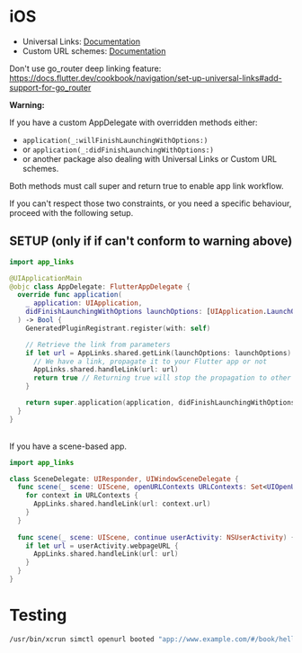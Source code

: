 # iOS

- Universal Links: [Documentation](https://developer.apple.com/documentation/safariservices/supporting_associated_domains)
- Custom URL schemes: [Documentation](https://developer.apple.com/documentation/xcode/allowing_apps_and_websites_to_link_to_your_content/defining_a_custom_url_scheme_for_your_app)

Don't use go_router deep linking feature: https://docs.flutter.dev/cookbook/navigation/set-up-universal-links#add-support-for-go_router

**Warning:**

If you have a custom AppDelegate with overridden methods either:
- `application(_:willFinishLaunchingWithOptions:)`
- or `application(_:didFinishLaunchingWithOptions:)`
- or another package also dealing with Universal Links or Custom URL schemes.

Both methods must call super and return true to enable app link workflow.

If you can't respect those two constraints, or you need a specific behaviour, proceed with the following setup.

## SETUP (only if if can't conform to warning above)

```swift
import app_links

@UIApplicationMain
@objc class AppDelegate: FlutterAppDelegate {
  override func application(
    _ application: UIApplication,
    didFinishLaunchingWithOptions launchOptions: [UIApplication.LaunchOptionsKey: Any]?
  ) -> Bool {
    GeneratedPluginRegistrant.register(with: self)

    // Retrieve the link from parameters
    if let url = AppLinks.shared.getLink(launchOptions: launchOptions) {
      // We have a link, propagate it to your Flutter app or not
      AppLinks.shared.handleLink(url: url)
      return true // Returning true will stop the propagation to other packages
    }

    return super.application(application, didFinishLaunchingWithOptions: launchOptions)
  }
}
```

<br/>  
If you have a scene-based app.


```swift
import app_links

class SceneDelegate: UIResponder, UIWindowSceneDelegate {
  func scene(_ scene: UIScene, openURLContexts URLContexts: Set<UIOpenURLContext>) {
    for context in URLContexts {
      AppLinks.shared.handleLink(url: context.url)
    }
  }
  
  func scene(_ scene: UIScene, continue userActivity: NSUserActivity) {
    if let url = userActivity.webpageURL {
      AppLinks.shared.handleLink(url: url)
    }
  }
}
```

# Testing

```sh
/usr/bin/xcrun simctl openurl booted "app://www.example.com/#/book/hello-world"
```